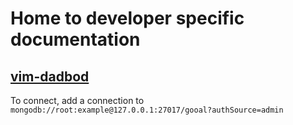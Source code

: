 # Home to developer specific documentation

## [vim-dadbod](https://github.com/tpope/vim-dadbod)
To connect, add a connection to `mongodb://root:example@127.0.0.1:27017/gooal?authSource=admin`

